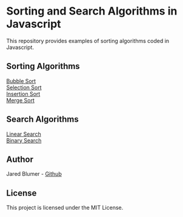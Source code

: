 # Sorting and Search Algorithms in Javascript

This repository provides examples of sorting algorithms coded in Javascript.

## Sorting Algorithms
[Bubble Sort](https://github.com/jaredblumer/js-algorithms/blob/master/bubbleSort.js)  
[Selection Sort](https://github.com/jaredblumer/js-algorithms/blob/master/selectionSort.js)  
[Insertion Sort](https://github.com/jaredblumer/js-algorithms/blob/master/insertionSort.js)  
[Merge Sort](https://github.com/jaredblumer/js-algorithms/blob/master/mergeSort.js)  

## Search Algorithms
[Linear Search](https://github.com/jaredblumer/js-algorithms/blob/master/linearSearch.js)  
[Binary Search](https://github.com/jaredblumer/js-algorithms/blob/master/binarySearch.js)

## Author

Jared Blumer - [Github](https://github.com/jaredblumer)

## License

This project is licensed under the MIT License.
